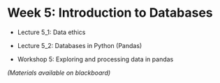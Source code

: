 # Week 5: Introduction to Databases

-   Lecture 5_1: Data ethics

-   Lecture 5_2: Databases in Python (Pandas)

-   Workshop 5: Exploring and processing data in pandas


*(Materials available on blackboard)*
